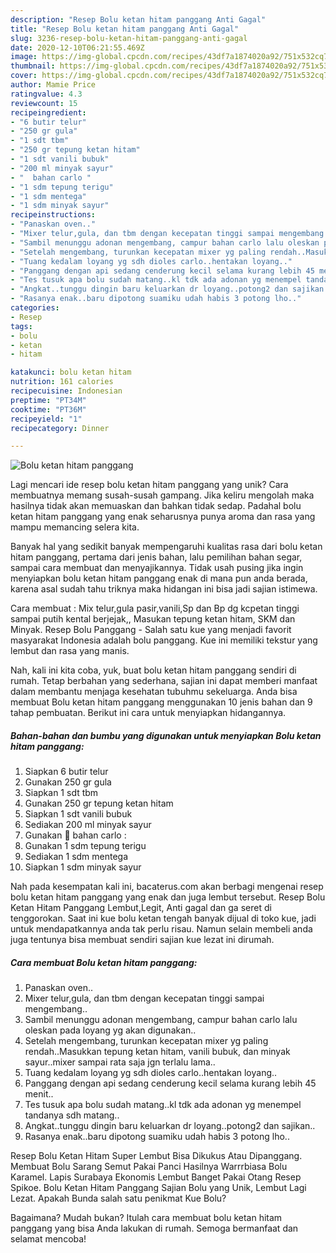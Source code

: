 ```yaml
---
description: "Resep Bolu ketan hitam panggang Anti Gagal"
title: "Resep Bolu ketan hitam panggang Anti Gagal"
slug: 3236-resep-bolu-ketan-hitam-panggang-anti-gagal
date: 2020-12-10T06:21:55.469Z
image: https://img-global.cpcdn.com/recipes/43df7a1874020a92/751x532cq70/bolu-ketan-hitam-panggang-foto-resep-utama.jpg
thumbnail: https://img-global.cpcdn.com/recipes/43df7a1874020a92/751x532cq70/bolu-ketan-hitam-panggang-foto-resep-utama.jpg
cover: https://img-global.cpcdn.com/recipes/43df7a1874020a92/751x532cq70/bolu-ketan-hitam-panggang-foto-resep-utama.jpg
author: Mamie Price
ratingvalue: 4.3
reviewcount: 15
recipeingredient:
- "6 butir telur"
- "250 gr gula"
- "1 sdt tbm"
- "250 gr tepung ketan hitam"
- "1 sdt vanili bubuk"
- "200 ml minyak sayur"
- "  bahan carlo "
- "1 sdm tepung terigu"
- "1 sdm mentega"
- "1 sdm minyak sayur"
recipeinstructions:
- "Panaskan oven.."
- "Mixer telur,gula, dan tbm dengan kecepatan tinggi sampai mengembang.."
- "Sambil menunggu adonan mengembang, campur bahan carlo lalu oleskan pada loyang yg akan digunakan.."
- "Setelah mengembang, turunkan kecepatan mixer yg paling rendah..Masukkan tepung ketan hitam, vanili bubuk, dan minyak sayur..mixer sampai rata saja jgn terlalu lama.."
- "Tuang kedalam loyang yg sdh dioles carlo..hentakan loyang.."
- "Panggang dengan api sedang cenderung kecil selama kurang lebih 45 menit.."
- "Tes tusuk apa bolu sudah matang..kl tdk ada adonan yg menempel tandanya sdh matang.."
- "Angkat..tunggu dingin baru keluarkan dr loyang..potong2 dan sajikan.."
- "Rasanya enak..baru dipotong suamiku udah habis 3 potong lho.."
categories:
- Resep
tags:
- bolu
- ketan
- hitam

katakunci: bolu ketan hitam 
nutrition: 161 calories
recipecuisine: Indonesian
preptime: "PT34M"
cooktime: "PT36M"
recipeyield: "1"
recipecategory: Dinner

---
```



![Bolu ketan hitam panggang](https://img-global.cpcdn.com/recipes/43df7a1874020a92/751x532cq70/bolu-ketan-hitam-panggang-foto-resep-utama.jpg)

Lagi mencari ide resep bolu ketan hitam panggang yang unik? Cara membuatnya memang susah-susah gampang. Jika keliru mengolah maka hasilnya tidak akan memuaskan dan bahkan tidak sedap. Padahal bolu ketan hitam panggang yang enak seharusnya punya aroma dan rasa yang mampu memancing selera kita.

Banyak hal yang sedikit banyak mempengaruhi kualitas rasa dari bolu ketan hitam panggang, pertama dari jenis bahan, lalu pemilihan bahan segar, sampai cara membuat dan menyajikannya. Tidak usah pusing jika ingin menyiapkan bolu ketan hitam panggang enak di mana pun anda berada, karena asal sudah tahu triknya maka hidangan ini bisa jadi sajian istimewa.

Cara membuat : Mix telur,gula pasir,vanili,Sp dan Bp dg kcpetan tinggi sampai putih kental berjejak,, Masukan tepung ketan hitam, SKM dan Minyak. Resep Bolu Panggang - Salah satu kue yang menjadi favorit masyarakat Indonesia adalah bolu panggang. Kue ini memiliki tekstur yang lembut dan rasa yang manis.


Nah, kali ini kita coba, yuk, buat bolu ketan hitam panggang sendiri di rumah. Tetap berbahan yang sederhana, sajian ini dapat memberi manfaat dalam membantu menjaga kesehatan tubuhmu sekeluarga. Anda bisa membuat Bolu ketan hitam panggang menggunakan 10 jenis bahan dan 9 tahap pembuatan. Berikut ini cara untuk menyiapkan hidangannya.

<!--inarticleads1-->

##### Bahan-bahan dan bumbu yang digunakan untuk menyiapkan Bolu ketan hitam panggang:

1. Siapkan 6 butir telur
1. Gunakan 250 gr gula
1. Siapkan 1 sdt tbm
1. Gunakan 250 gr tepung ketan hitam
1. Siapkan 1 sdt vanili bubuk
1. Sediakan 200 ml minyak sayur
1. Gunakan  🍴 bahan carlo :
1. Gunakan 1 sdm tepung terigu
1. Sediakan 1 sdm mentega
1. Siapkan 1 sdm minyak sayur


Nah pada kesempatan kali ini, bacaterus.com akan berbagi mengenai resep bolu ketan hitam panggang yang enak dan juga lembut tersebut. Resep Bolu Ketan Hitam Panggang Lembut,Legit, Anti gagal dan ga seret di tenggorokan. Saat ini kue bolu ketan tengah banyak dijual di toko kue, jadi untuk mendapatkannya anda tak perlu risau. Namun selain membeli anda juga tentunya bisa membuat sendiri sajian kue lezat ini dirumah. 

<!--inarticleads2-->

##### Cara membuat Bolu ketan hitam panggang:

1. Panaskan oven..
1. Mixer telur,gula, dan tbm dengan kecepatan tinggi sampai mengembang..
1. Sambil menunggu adonan mengembang, campur bahan carlo lalu oleskan pada loyang yg akan digunakan..
1. Setelah mengembang, turunkan kecepatan mixer yg paling rendah..Masukkan tepung ketan hitam, vanili bubuk, dan minyak sayur..mixer sampai rata saja jgn terlalu lama..
1. Tuang kedalam loyang yg sdh dioles carlo..hentakan loyang..
1. Panggang dengan api sedang cenderung kecil selama kurang lebih 45 menit..
1. Tes tusuk apa bolu sudah matang..kl tdk ada adonan yg menempel tandanya sdh matang..
1. Angkat..tunggu dingin baru keluarkan dr loyang..potong2 dan sajikan..
1. Rasanya enak..baru dipotong suamiku udah habis 3 potong lho..


Resep Bolu Ketan Hitam Super Lembut Bisa Dikukus Atau Dipanggang. Membuat Bolu Sarang Semut Pakai Panci Hasilnya Warrrbiasa Bolu Karamel. Lapis Surabaya Ekonomis Lembut Banget Pakai Otang Resep Spikoe. Bolu Ketan Hitam Panggang Sajian Bolu yang Unik, Lembut Lagi Lezat. Apakah Bunda salah satu penikmat Kue Bolu? 

Bagaimana? Mudah bukan? Itulah cara membuat bolu ketan hitam panggang yang bisa Anda lakukan di rumah. Semoga bermanfaat dan selamat mencoba!
